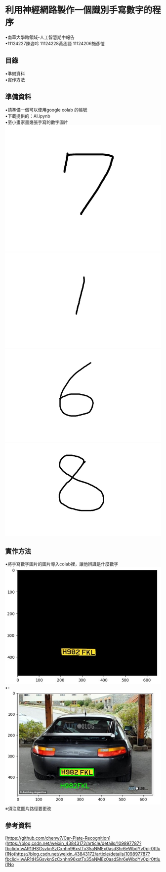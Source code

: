 # 利用神經網路製作一個識別手寫數字的程序
•南華大學跨領域-人工智慧期中報告   
•11124227陳姿吟 11124228黃丞語 11124206施彥愷   
## 目錄   
•準備資料   
•實作方法   
## 準備資料    
•請準備一個可以使用google colab 的帳號   
•下載提供的：AI.ipynb  
•至小畫家畫幾張手寫的數字圖片  
![image](https://github.com/30zzz/AIIII/blob/main/2023AI.png)
![image](https://github.com/30zzz/AIIII/blob/main/2023AI1.png)
![image](https://github.com/30zzz/AIIII/blob/main/2023AI6.png)
![image](https://github.com/30zzz/AIIII/blob/main/2023AI8.png)

## 實作方法   
•將手寫數字圖片的圖片導入colab裡，讓他辨識是什麼數字  
![image](https://github.com/WuShuo02746480/license-plate/blob/main/image.jpg)  
•-  
![image](https://github.com/WuShuo02746480/license-plate/blob/main/result.jpg)  
※須注意圖片路徑要更改  
## 參考資料
[https://github.com/chenw7/Car-Plate-Recognition](https://blog.csdn.net/weixin_43843172/article/details/109897787?fbclid=IwAR1tHSGsvknSzCxnhn96xstTx35aNMEx0asdShr6eWbdYv0pjr0ttlui1No)https://blog.csdn.net/weixin_43843172/article/details/109897787?fbclid=IwAR1tHSGsvknSzCxnhn96xstTx35aNMEx0asdShr6eWbdYv0pjr0ttlui1No

